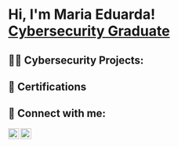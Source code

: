 <h1>Hi, I'm Maria Eduarda! <br/><a href="https://www.linkedin.com/in/maria-eduarda-venancio02">Cybersecurity Graduate</a></h1>

<h2>👨‍💻 Cybersecurity Projects:</h2>
  

<h2>📜 Certifications</h2>


<h2> 🤳 Connect with me:</h2>

[<img align="left" alt="eduardavenancio | LinkedIn" width="22px" src="https://cdn.jsdelivr.net/npm/simple-icons@v3/icons/linkedin.svg" />][linkedin]
[<img align="left" alt="eduardavenancio | Instagram" width="22px" src="https://cdn.jsdelivr.net/npm/simple-icons@v3/icons/instagram.svg" />][instagram]

[instagram]: https://www.instagram.com/eduarda_venancio1_/
[linkedin]: https://www.linkedin.com/in/maria-eduarda-venancio02

<!--

Here are some ideas to get you started:

- 🔭 I’m currently working on ...
- 🌱 I’m currently learning ...
- 👯 I’m looking to collaborate on ...
- 🤔 I’m looking for help with ...
- 💬 Ask me about ...
- 📫 How to reach me: ...
- 😄 Pronouns: ...
- ⚡ Fun fact: ...
-->
